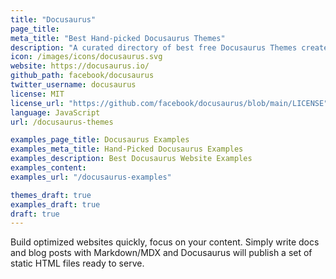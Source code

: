 ```yaml
---
title: "Docusaurus"
page_title:
meta_title: "Best Hand-picked Docusaurus Themes"
description: "A curated directory of best free Docusaurus Themes created by independent web designers & developers that are open source, MIT licensed & available for free to download."
icon: /images/icons/docusaurus.svg
website: https://docusaurus.io/
github_path: facebook/docusaurus
twitter_username: docusaurus
license: MIT
license_url: "https://github.com/facebook/docusaurus/blob/main/LICENSE"
language: JavaScript
url: /docusaurus-themes

examples_page_title: Docusaurus Examples
examples_meta_title: Hand-Picked Docusaurus Examples
examples_description: Best Docusaurus Website Examples
examples_content:
examples_url: "/docusaurus-examples"

themes_draft: true
examples_draft: true
draft: true
---
```

Build optimized websites quickly, focus on your content. Simply write docs and blog posts with Markdown/MDX and Docusaurus will publish a set of static HTML files ready to serve.
